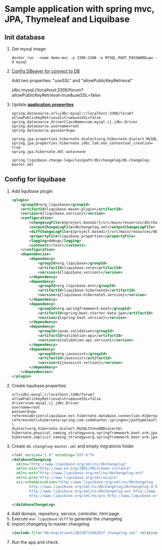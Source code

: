 # Sample application with spring mvc, JPA, Thymeleaf and Liquibase

## Init database

1. Get mysql image:
    ``` shell
    docker run --name demo-mvc -p 3306:3306 -e MYSQL_ROOT_PASSWORD=pw -d mysql
    ```
2. [Config DBeaver for connect to DB](https://stackoverflow.com/a/61939827/18859462)

   Add two properties: "useSSL" and "allowPublicKeyRetrieval"

   jdbc:mysql://localhost:3306/forum?allowPublicKeyRetrieval=true&useSSL=false


3. Update **[application.properties](src/main/resources/application.properties)**
   ``` properties 
   spring.datasource.url=jdbc:mysql://localhost:3306/forum?allowPublicKeyRetrieval=true&useSSL=false
   spring.datasource.driverClassName=com.mysql.cj.jdbc.Driver
   spring.datasource.username=root
   spring.datasource.password=pw

   spring.jpa.properties.hibernate.dialect=org.hibernate.dialect.MySQL5InnoDBDialect
   spring.jpa.properties.hibernate.jdbc.lob.non_contextual_creation= true
   spring.jpa.hibernate.ddl-auto=none

   spring.liquibase.change-log=classpath:db/changelog/db.changelog-master.xml
   ```
## Config for liquibase

1. Add liquibase plugin
   ```xml
   <plugin>
       <groupId>org.liquibase</groupId>
       <artifactId>liquibase-maven-plugin</artifactId>
       <version>${liquibase.version}</version>
       <configuration>
           <changeLogFile>${project.basedir}/src/main/resources/db/changelog/db.changelog-master.xml</changeLogFile>
           <outputChangeLogFile>dbchangelog.xml</outputChangeLogFile>
           <diffChangeLogFile>${project.basedir}/src/main/resources/db/migrations/${maven.build.timestamp}_changelog.xml</diffChangeLogFile>
           <propertyFile>liquibase.properties</propertyFile>
           <logging>debug</logging>
           <contexts>!test</contexts>
       </configuration>
       <dependencies>
           <dependency>
               <groupId>org.liquibase</groupId>
               <artifactId>liquibase-core</artifactId>
               <version>${liquibase.version}</version>
           </dependency>
           <dependency>
               <groupId>org.liquibase.ext</groupId>
               <artifactId>liquibase-hibernate5</artifactId>
               <version>${liquibase-hibernate5.version}</version>
           </dependency>
           <dependency>
               <groupId>org.springframework.boot</groupId>
               <artifactId>spring-boot-starter-data-jpa</artifactId>
               <version>${spring-boot.version}</version>
           </dependency>
           <dependency>
               <groupId>javax.validation</groupId>
               <artifactId>validation-api</artifactId>
               <version>${validation-api.version}</version>
           </dependency>
           <dependency>
               <groupId>org.javassist</groupId>
               <artifactId>javassist</artifactId>
               <version>${javassist.version}</version>
           </dependency>
       </dependencies>
   </plugin>
   ```
2. Create liquibase.properties
   ```properties
   url=jdbc:mysql://localhost:3306/forum?allowPublicKeyRetrieval=true&useSSL=false
   driver=com.mysql.cj.jdbc.Driver
   username=root
   password=pw
   referenceDriver=liquibase.ext.hibernate.database.connection.HibernateDriver
   referenceUrl=hibernate:spring:com.codehunter.springmvcjpathymeleafliquibasepractice.domain?\
   dialect=org.hibernate.dialect.MySQL5InnoDBDialect&\
   hibernate.physical_naming_strategy=org.springframework.boot.orm.jpa.hibernate.SpringPhysicalNamingStrategy&\
   hibernate.implicit_naming_strategy=org.springframework.boot.orm.jpa.hibernate.SpringImplicitNamingStrategy
   ```
3. Create ``db.changelog-master.xml`` and empty migrations folder
   ```xml
   <?xml version="1.0" encoding="UTF-8"?>
   <databaseChangeLog
     xmlns="http://www.liquibase.org/xml/ns/dbchangelog"
     xmlns:xsi="http://www.w3.org/2001/XMLSchema-instance"
     xmlns:ext="http://www.liquibase.org/xml/ns/dbchangelog-ext"
     xmlns:pro="http://www.liquibase.org/xml/ns/pro"
     xsi:schemaLocation="http://www.liquibase.org/xml/ns/dbchangelog
           http://www.liquibase.org/xml/ns/dbchangelog/dbchangelog-4.9.xsd
           http://www.liquibase.org/xml/ns/dbchangelog-ext http://www.liquibase.org/xml/ns/dbchangelog/dbchangelog-ext.xsd
           http://www.liquibase.org/xml/ns/pro http://www.liquibase.org/xml/ns/pro/liquibase-pro-latest.xsd">

   </databaseChangeLog>
   ```
4. Add domain, repository, service, controller, html page
5. Execute ``mvn liquibase:diff`` to generate the changelog
6. Import changelog to master changelog
   ```xml
   <include file="db/migrations/20220731042837_changelog.xml" relativeToChangelogFile="false"/>
   ```
7. Run the app and check.

